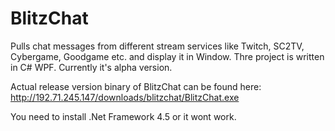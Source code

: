 BlitzChat
=========

Pulls chat messages from different stream services like Twitch, SC2TV, Cybergame, Goodgame etc. and display it in Window. Thre project is written in C# WPF. Currently it's alpha version. 

Actual release version binary of BlitzChat can be found here: http://192.71.245.147/downloads/blitzchat/BlitzChat.exe

You need to install .Net Framework 4.5 or it wont work.
